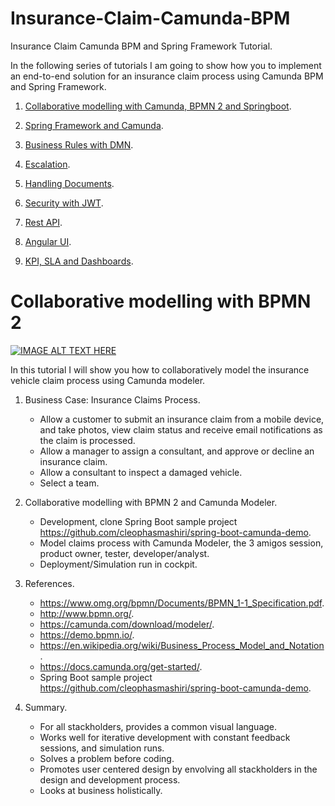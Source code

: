 # Insurance-Claim-Camunda-BPM
Insurance Claim Camunda BPM and Spring Framework Tutorial.

In the following series of tutorials I am going to show how you to implement an end-to-end solution for an insurance claim process using Camunda BPM and Spring Framework.

1. [Collaborative modelling with Camunda, BPMN 2 and Springboot](/README.md).
2. [Spring Framework and Camunda](/README_Spring_Framework_and_Camunda.md).
3. [Business Rules with DMN](/README_Business_Rules_with_DMN.md).
4. [Escalation](/README_Escalation.md).
5. [Handling Documents](/README_Handling_Documents.md).
6. [Security with JWT](/README_Security_with_JWT.md).
7. [Rest API](/README_Rest_API.md).
8. [Angular UI](/README_Angular_UI.md).

9. [KPI, SLA and Dashboards](/README_KPI_SLA_and_Dashboards.md).


# Collaborative modelling with BPMN 2

[![IMAGE ALT TEXT HERE](http://img.youtube.com/vi/zMQrwpCi7LU/0.jpg)](https://www.youtube.com/watch?v=zMQrwpCi7LU)

In this tutorial I will show you how to collaboratively model the insurance vehicle claim process using Camunda modeler.

1. Business Case: Insurance Claims Process. 

     * Allow a customer to submit an insurance claim from a mobile device, and take photos, view claim status and receive email notifications as the claim is processed.
     * Allow a manager to assign a consultant, and approve or decline an insurance claim.
     * Allow a consultant to inspect a damaged vehicle.
     * Select a team.
        
2. Collaborative modelling with BPMN 2 and Camunda Modeler.
    * Development, clone Spring Boot sample project https://github.com/cleophasmashiri/spring-boot-camunda-demo.
    * Model claims process with Camunda Modeler, the 3 amigos session, product owner, tester, developer/analyst.
    * Deployment/Simulation run in cockpit.
    
3. References.
    * https://www.omg.org/bpmn/Documents/BPMN_1-1_Specification.pdf.     
    * http://www.bpmn.org/.                                             
    * https://camunda.com/download/modeler/.                            
    * https://demo.bpmn.io/.                                            
    * https://en.wikipedia.org/wiki/Business_Process_Model_and_Notation. 
    * https://docs.camunda.org/get-started/.
    * Spring Boot sample project https://github.com/cleophasmashiri/spring-boot-camunda-demo.


4. Summary.
     
    * For all stackholders, provides a common visual language. 
    * Works well for iterative development with constant feedback sessions, and simulation runs. 
    * Solves a problem before coding. 
    * Promotes user centered design by envolving all stackholders in the design and development process.
    * Looks at business holistically. 
   


